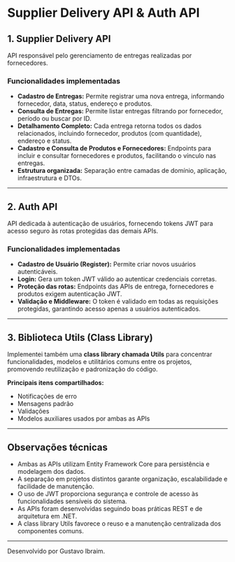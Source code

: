 # Supplier Delivery API & Auth API

## 1. Supplier Delivery API

API responsável pelo gerenciamento de entregas realizadas por fornecedores.

### Funcionalidades implementadas

- **Cadastro de Entregas:** Permite registrar uma nova entrega, informando fornecedor, data, status, endereço e produtos.
- **Consulta de Entregas:** Permite listar entregas filtrando por fornecedor, período ou buscar por ID.
- **Detalhamento Completo:** Cada entrega retorna todos os dados relacionados, incluindo fornecedor, produtos (com quantidade), endereço e status.
- **Cadastro e Consulta de Produtos e Fornecedores:** Endpoints para incluir e consultar fornecedores e produtos, facilitando o vínculo nas entregas.
- **Estrutura organizada:** Separação entre camadas de domínio, aplicação, infraestrutura e DTOs.

---

## 2. Auth API

API dedicada à autenticação de usuários, fornecendo tokens JWT para acesso seguro às rotas protegidas das demais APIs.

### Funcionalidades implementadas

- **Cadastro de Usuário (Register):** Permite criar novos usuários autenticáveis.
- **Login:** Gera um token JWT válido ao autenticar credenciais corretas.
- **Proteção das rotas:** Endpoints das APIs de entrega, fornecedores e produtos exigem autenticação JWT.
- **Validação e Middleware:** O token é validado em todas as requisições protegidas, garantindo acesso apenas a usuários autenticados.

---

## 3. Biblioteca Utils (Class Library)

Implementei também uma **class library chamada Utils** para concentrar funcionalidades, modelos e utilitários comuns entre os projetos, promovendo reutilização e padronização do código.

**Principais itens compartilhados:**
- Notificações de erro
- Mensagens padrão
- Validações
- Modelos auxiliares usados por ambas as APIs

---

## Observações técnicas

- Ambas as APIs utilizam Entity Framework Core para persistência e modelagem dos dados.
- A separação em projetos distintos garante organização, escalabilidade e facilidade de manutenção.
- O uso de JWT proporciona segurança e controle de acesso às funcionalidades sensíveis do sistema.
- As APIs foram desenvolvidas seguindo boas práticas REST e de arquitetura em .NET.
- A class library Utils favorece o reuso e a manutenção centralizada dos componentes comuns.

---

Desenvolvido por Gustavo Ibraim.